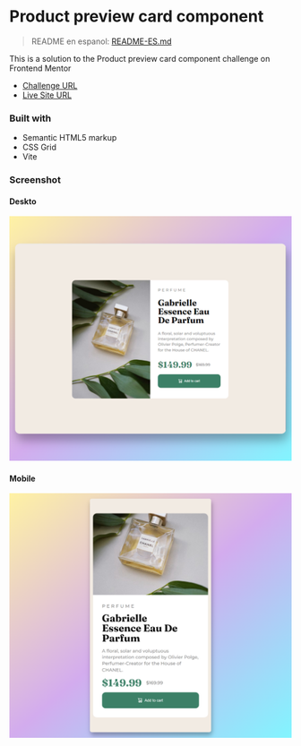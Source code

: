 # Product preview card component
> README en espanol: [README-ES.md](./README-ES.md)

This is a solution to the Product preview card component challenge on Frontend Mentor
- [Challenge URL](https://www.frontendmentor.io/challenges/product-preview-card-component-GO7UmttRfa)
- [Live Site URL](https://rtlsalazar.github.io/responsive-preview-component/build/index.html)

### Built with
- Semantic HTML5 markup
- CSS Grid
- Vite

### Screenshot
#### Deskto
![Desktop Preview](./Screenshot_desktop.png)

#### Mobile
![Mobile Preview](./Screenshot_mobile.png)

